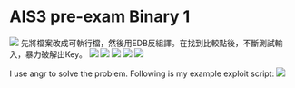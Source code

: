 # **AIS3 pre-exam Binary 1**
![](https://i.imgur.com/p7i0Hm4.png)
先將檔案改成可執行檔，然後用EDB反組譯。在找到比較點後，不斷測試輸入，暴力破解出Key。
![](https://i.imgur.com/CP5NJev.png)
![](https://i.imgur.com/hBYTKON.png)
![](https://i.imgur.com/DJYGENY.png)
![](https://i.imgur.com/Yj7oKip.png)
![](https://i.imgur.com/5g0YrSB.png)

I use angr to solve the problem. Following is my example exploit script:
![](https://i.imgur.com/RFyksBv.png)